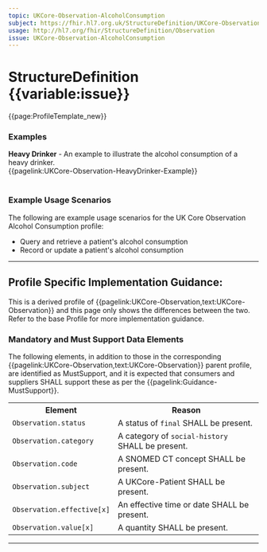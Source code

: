```yaml
---
topic: UKCore-Observation-AlcoholConsumption
subject: https://fhir.hl7.org.uk/StructureDefinition/UKCore-Observation-AlcoholConsumption
usage: http://hl7.org/fhir/StructureDefinition/Observation
issue: UKCore-Observation-AlcoholConsumption
---
```


# StructureDefinition {{variable:issue}}

<nocheck>
{{page:ProfileTemplate_new}}

<div id="Examples" class="tabcontent">
  <h3>Examples</h3>
<b>Heavy Drinker</b> - An example to illustrate the alcohol consumption of a heavy drinker.<br/>
{{pagelink:UKCore-Observation-HeavyDrinker-Example}}<br><br>
</div>
</nocheck>


<div id="ProfileGuidance">

### Example Usage Scenarios 
The following are example usage scenarios for the UK Core Observation Alcohol Consumption profile:

- Query and retrieve a patient's alcohol consumption
- Record or update a patient's alcohol consumption

<hr class="thickline">

## Profile Specific Implementation Guidance: 

This is a derived profile of {{pagelink:UKCore-Observation,text:UKCore-Observation}} and this page only shows the differences between the two. Refer to the base Profile for more implementation guidance.

### Mandatory and Must Support Data Elements

The following elements, in addition to those in the corresponding {{pagelink:UKCore-Observation,text:UKCore-Observation}} parent profile, are identified as MustSupport, and it is expected that consumers and suppliers SHALL support these as per the {{pagelink:Guidance-MustSupport}}.

<table class="assets" title="MustSupport element list">
<tr>
<th class="width30">Element</th>
<th class="width70">Reason</th>
</tr>
<tr>
<td><code>Observation.status</code></td>
<td>A status of <code>final</code> SHALL be present.</td>
</tr>
<tr>
<td><code>Observation.category</code></td>
<td>A category of <code>social-history</code> SHALL be present.</td>
</tr>
<tr>
<td><code>Observation.code</code></td>
<td>A SNOMED CT concept SHALL be present.</td>
</tr>
<tr>
<td><code>Observation.subject</code></td>
<td>A UKCore-Patient SHALL be present.</td>
</tr>
<tr>
<td><code>Observation.effective[x]</code></td>
<td>An effective time or date SHALL be present.</td>
</tr>
<tr>
<td><code>Observation.value[x]</code></td>
<td>A quantity SHALL be present.</td>
</tr>
</table>
</div>

---
